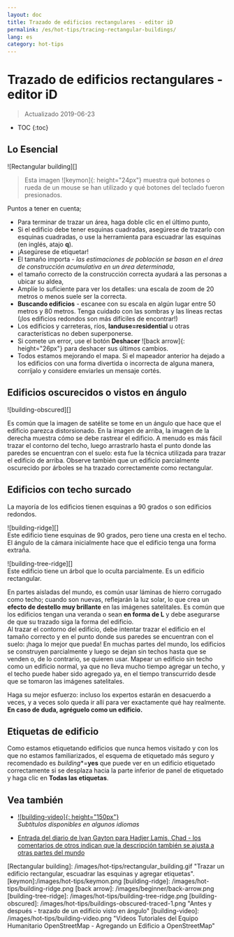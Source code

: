 ```yaml
---
layout: doc
title: Trazado de edificios rectangulares - editor iD
permalink: /es/hot-tips/tracing-rectangular-buildings/
lang: es
category: hot-tips
---
```


Trazado de edificios rectangulares - editor iD
============

> Actualizado 2019-06-23

- TOC
{:toc}

Lo Esencial
----------

![Rectangular building][]  

> Esta imagen ![keymon]{: height="24px"} muestra qué botones o rueda de un mouse se han utilizado y qué botones del teclado fueron presionados.  

Puntos a tener en cuenta;  

- Para terminar de trazar un área, haga doble clic en el último punto,  
- Si el edificio debe tener esquinas cuadradas, asegúrese de trazarlo con esquinas cuadradas, o use la herramienta para escuadrar las esquinas (en inglés, atajo **q**).  
- ¡Asegúrese de etiquetar!  
- El tamaño importa - *las estimaciones de población se basan en el área de construcción acumulativa en un área determinada*,  
- el tamaño correcto de la construcción correcta ayudará a las personas a ubicar su aldea,  
- Amplíe lo suficiente para ver los detalles: una escala de zoom de 20 metros o menos suele ser la correcta.  
- **Buscando edificios** - escanee con su escala en algún lugar entre 50 metros y 80 metros. Tenga cuidado con las sombras y las líneas rectas (¡los edificios redondos son más difíciles de encontrar!)  
- Los edificios y carreteras, ríos, **landuse=residential** u otras características no deben superponerse.  
- Si comete un error, use el botón **Deshacer** ![back arrow]{: height="26px"} para deshacer sus últimos cambios.  
- Todos estamos mejorando el mapa. Si el mapeador anterior ha dejado a los edificios con una forma divertida o incorrecta de alguna manera, corríjalo y considere enviarles un mensaje cortés.  

Edificios oscurecidos o vistos en ángulo  
--------------------------------------

![building-obscured][]  

Es común que la imagen de satélite se tome en un ángulo que hace que el edificio parezca distorsionado. En la imagen de arriba, la imagen de la derecha muestra cómo se debe rastrear el edificio. A menudo es más fácil trazar el contorno del techo, luego arrastrarlo hasta el punto donde las paredes se encuentran con el suelo: esta fue la técnica utilizada para trazar el edificio de arriba. Observe también que un edificio parcialmente oscurecido por árboles se ha trazado correctamente como rectangular. 

Edificios con techo surcado
----------------------------
 
La mayoría de los edificios tienen esquinas a 90 grados o son edificios redondos.  

![building-ridge][]  
Este edificio tiene esquinas de 90 grados, pero tiene una cresta en el techo. El ángulo de la cámara inicialmente hace que el edificio tenga una forma extraña.  

![building-tree-ridge][]  
Este edificio tiene un árbol que lo oculta parcialmente. Es un edificio rectangular.  

En partes aisladas del mundo, es común usar láminas de hierro corrugado como techo; cuando son nuevas, reflejarán la luz solar, lo que crea un **efecto de destello muy brillante** en las imágenes satelitales. Es común que los edificios tengan una veranda o sean **en forma de L** y debe asegurarse de que su trazado siga la forma del edificio.  
Al trazar el contorno del edificio, debe intentar trazar el edificio en el tamaño correcto y en el punto donde sus paredes se encuentran con el suelo: ¡haga lo mejor que pueda! En muchas partes del mundo, los edificios se construyen parcialmente y luego se dejan sin techos hasta que se venden o, de lo contrario, se quieren usar. Mapear un edificio sin techo como un edificio normal, ya que no lleva mucho tiempo agregar un techo, y el techo puede haber sido agregado ya, en el tiempo transcurrido desde que se tomaron las imágenes satelitales.  

Haga su mejor esfuerzo: incluso los expertos estarán en desacuerdo a veces, y a veces solo queda ir allí para ver exactamente qué hay realmente. **En caso de duda, agréguelo como un edificio.**  

Etiquetas de edificio
-------------

Como estamos etiquetando edificios que nunca hemos visitado y con los que no estamos familiarizados, el esquema de etiquetado más seguro y recomendado es *building**=**yes** que puede ver en un edificio etiquetado correctamente si se desplaza hacia la parte inferior de panel de etiquetado y haga clic en **Todas las etiquetas**.  

Vea también  
---------

- [![building-video]{: height="150px"}](https://www.youtube.com/watch?v=VPJz-AucqF4&index=7&list=PLb9506_-6FMHZ3nwn9heri3xjQKrSq1hN "Videos Tutoriales del Equipo Humanitario OpenStreetMap - Agregando un Edificio a OpenStreetMap")  
*Subtítulos disponibles en algunos idiomas*  

- [Entrada del diario de Ivan Gayton para Hadjer Lamis, Chad - los comentarios de otros indican que la descripción también se ajusta a otras partes del mundo](https://www.openstreetmap.org/user/IvanGayton/diary/38612)



[Rectangular building]: /images/hot-tips/rectangular_building.gif "Trazar un edificio rectangular, escuadrar las esquinas y agregar etiquetas".
[keymon]:/images/hot-tips/keymon.png
[building-ridge]: /images/hot-tips/building-ridge.png
[back arrow]: /images/beginner/back-arrow.png
[building-tree-ridge]: /images/hot-tips/building-tree-ridge.png
[building-obscured]: /images/hot-tips/buildings-obscured-traced-1.png "Antes y después - trazado de un edificio visto en ángulo"
[building-video]: /images/hot-tips/building-video.png "Videos Tutoriales del Equipo Humanitario OpenStreetMap - Agregando un Edificio a OpenStreetMap"
